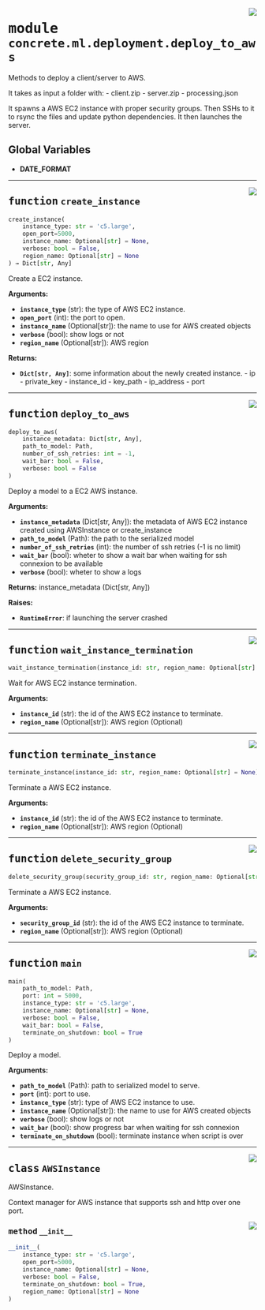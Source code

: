 <!-- markdownlint-disable -->

<a href="https://github.com/zama-ai/concrete-ml-internal/tree/main/src/concrete/ml/deployment/deploy_to_aws.py#L0"><img align="right" style="float:right;" src="https://img.shields.io/badge/-source-cccccc?style=flat-square"></a>

# <kbd>module</kbd> `concrete.ml.deployment.deploy_to_aws`

Methods to deploy a client/server to AWS.

It takes as input a folder with:
\- client.zip
\- server.zip
\- processing.json

It spawns a AWS EC2 instance with proper security groups. Then SSHs to it to rsync the files and update python dependencies. It then launches the server.

## **Global Variables**

- **DATE_FORMAT**

______________________________________________________________________

<a href="https://github.com/zama-ai/concrete-ml-internal/tree/main/src/concrete/ml/deployment/deploy_to_aws.py#L92"><img align="right" style="float:right;" src="https://img.shields.io/badge/-source-cccccc?style=flat-square"></a>

## <kbd>function</kbd> `create_instance`

```python
create_instance(
    instance_type: str = 'c5.large',
    open_port=5000,
    instance_name: Optional[str] = None,
    verbose: bool = False,
    region_name: Optional[str] = None
) → Dict[str, Any]
```

Create a EC2 instance.

**Arguments:**

- <b>`instance_type`</b> (str):  the type of AWS EC2 instance.
- <b>`open_port`</b> (int):  the port to open.
- <b>`instance_name`</b> (Optional\[str\]):  the name to use for AWS created objects
- <b>`verbose`</b> (bool):  show logs or not
- <b>`region_name`</b> (Optional\[str\]):  AWS region

**Returns:**

- <b>`Dict[str, Any]`</b>:  some information about the newly created instance.
  \- ip
  \- private_key
  \- instance_id
  \- key_path
  \- ip_address
  \- port

______________________________________________________________________

<a href="https://github.com/zama-ai/concrete-ml-internal/tree/main/src/concrete/ml/deployment/deploy_to_aws.py#L245"><img align="right" style="float:right;" src="https://img.shields.io/badge/-source-cccccc?style=flat-square"></a>

## <kbd>function</kbd> `deploy_to_aws`

```python
deploy_to_aws(
    instance_metadata: Dict[str, Any],
    path_to_model: Path,
    number_of_ssh_retries: int = -1,
    wait_bar: bool = False,
    verbose: bool = False
)
```

Deploy a model to a EC2 AWS instance.

**Arguments:**

- <b>`instance_metadata`</b> (Dict\[str, Any\]):  the metadata of AWS EC2 instance  created using AWSInstance or create_instance
- <b>`path_to_model`</b> (Path):  the path to the serialized model
- <b>`number_of_ssh_retries`</b> (int):  the number of ssh retries (-1 is no limit)
- <b>`wait_bar`</b> (bool):  wheter to show a wait bar when waiting for ssh connexion to be available
- <b>`verbose`</b> (bool):  wheter to show a logs

**Returns:**
instance_metadata (Dict\[str, Any\])

**Raises:**

- <b>`RuntimeError`</b>:  if launching the server crashed

______________________________________________________________________

<a href="https://github.com/zama-ai/concrete-ml-internal/tree/main/src/concrete/ml/deployment/deploy_to_aws.py#L414"><img align="right" style="float:right;" src="https://img.shields.io/badge/-source-cccccc?style=flat-square"></a>

## <kbd>function</kbd> `wait_instance_termination`

```python
wait_instance_termination(instance_id: str, region_name: Optional[str] = None)
```

Wait for AWS EC2 instance termination.

**Arguments:**

- <b>`instance_id`</b> (str):  the id of the AWS EC2 instance to terminate.
- <b>`region_name`</b> (Optional\[str\]):  AWS region (Optional)

______________________________________________________________________

<a href="https://github.com/zama-ai/concrete-ml-internal/tree/main/src/concrete/ml/deployment/deploy_to_aws.py#L426"><img align="right" style="float:right;" src="https://img.shields.io/badge/-source-cccccc?style=flat-square"></a>

## <kbd>function</kbd> `terminate_instance`

```python
terminate_instance(instance_id: str, region_name: Optional[str] = None)
```

Terminate a AWS EC2 instance.

**Arguments:**

- <b>`instance_id`</b> (str):  the id of the AWS EC2 instance to terminate.
- <b>`region_name`</b> (Optional\[str\]):  AWS region (Optional)

______________________________________________________________________

<a href="https://github.com/zama-ai/concrete-ml-internal/tree/main/src/concrete/ml/deployment/deploy_to_aws.py#L437"><img align="right" style="float:right;" src="https://img.shields.io/badge/-source-cccccc?style=flat-square"></a>

## <kbd>function</kbd> `delete_security_group`

```python
delete_security_group(security_group_id: str, region_name: Optional[str] = None)
```

Terminate a AWS EC2 instance.

**Arguments:**

- <b>`security_group_id`</b> (str):  the id of the AWS EC2 instance to terminate.
- <b>`region_name`</b> (Optional\[str\]):  AWS region (Optional)

______________________________________________________________________

<a href="https://github.com/zama-ai/concrete-ml-internal/tree/main/src/concrete/ml/deployment/deploy_to_aws.py#L448"><img align="right" style="float:right;" src="https://img.shields.io/badge/-source-cccccc?style=flat-square"></a>

## <kbd>function</kbd> `main`

```python
main(
    path_to_model: Path,
    port: int = 5000,
    instance_type: str = 'c5.large',
    instance_name: Optional[str] = None,
    verbose: bool = False,
    wait_bar: bool = False,
    terminate_on_shutdown: bool = True
)
```

Deploy a model.

**Arguments:**

- <b>`path_to_model`</b> (Path):  path to serialized model to serve.
- <b>`port`</b> (int):  port to use.
- <b>`instance_type`</b> (str):  type of AWS EC2 instance to use.
- <b>`instance_name`</b> (Optional\[str\]):  the name to use for AWS created objects
- <b>`verbose`</b> (bool):  show logs or not
- <b>`wait_bar`</b> (bool):  show progress bar when waiting for ssh connexion
- <b>`terminate_on_shutdown`</b> (bool):  terminate instance when script is over

______________________________________________________________________

<a href="https://github.com/zama-ai/concrete-ml-internal/tree/main/src/concrete/ml/deployment/deploy_to_aws.py#L30"><img align="right" style="float:right;" src="https://img.shields.io/badge/-source-cccccc?style=flat-square"></a>

## <kbd>class</kbd> `AWSInstance`

AWSInstance.

Context manager for AWS instance that supports ssh and http over one port.

<a href="https://github.com/zama-ai/concrete-ml-internal/tree/main/src/concrete/ml/deployment/deploy_to_aws.py#L38"><img align="right" style="float:right;" src="https://img.shields.io/badge/-source-cccccc?style=flat-square"></a>

### <kbd>method</kbd> `__init__`

```python
__init__(
    instance_type: str = 'c5.large',
    open_port=5000,
    instance_name: Optional[str] = None,
    verbose: bool = False,
    terminate_on_shutdown: bool = True,
    region_name: Optional[str] = None
)
```
